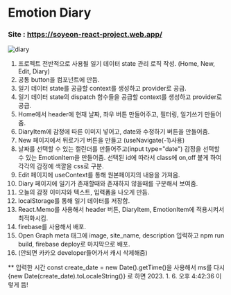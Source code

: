 # Emotion Diary
### Site : https://soyeon-react-project.web.app/
![diary](https://user-images.githubusercontent.com/88068412/210568651-fb31082c-3f29-4c6c-b84e-83af13ce0e99.png)

1. 프로젝트 전반적으로 사용될 일기 데이터 state 관리 로직 작성. (Home, New, Edit, Diary)
2. 공통 button을 컴포넌트에 만듬.
3. 일기 데이터 state를 공급할 context를 생성하고 provider로 공급.
4. 일기 데이터 state의 dispatch 함수들을 공급할 context를 생성하고 provider로 공급.
5. Home에서 header에 현재 날짜, 좌우 버튼 만들어주고, 필터링, 일기쓰기 만들어줌.
6. DiaryItem에 감정에 따른 이미지 넣어고, date와 수정하기 버튼을 만들어줌.
7. New 페이지에서 뒤로가기 버튼을 만들고 (useNavigate(-1)사용)
8. 날짜를 선택할 수 있는 캘린더를 만들어주고(input type="date") 감정을 선택할 수 있는 EmotionItem을 만들어줌. 선택된 id에 따라서 class에 on,off 붙게 하여 각각의 감정에 색깔을 css로 구분.
9. Edit 페이지에 useContext를 통해 원본페이지의 내용을 가져옴.
10. Diary 페이지에 일기가 존재할때와 존재하지 않을때를 구분해서 보여줌.
11. 오늘의 감정 이미지와 텍스트, 입력폼을 나오게 만듬.
12. localStorage를 통해 일기 데이터를 저장함.
13. React.Memo를 사용해서 header 버튼,  DiaryItem, EmotionItem에 적용시켜서 최적화시킴.
14. firebase를 사용해서 배포.
15. Open Graph meta 태그에 image, site_name, description 입력하고 npm run build, firebase deploy로 마지막으로 배포. 
16. (안되면 카카오 developer들어가서 캐시 삭제해줌)

** 입력한 시간 const create_date = new Date().getTime()을 사용해서 ms를 다시 {new Date(create_date).toLocaleString()} 로 하면 2023. 1. 6. 오후 4:42:36 이렇게 뜸!
